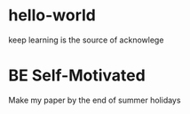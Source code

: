 # hello-world
keep learning is the source of acknowlege
# BE Self-Motivated
Make my paper by the end of summer holidays